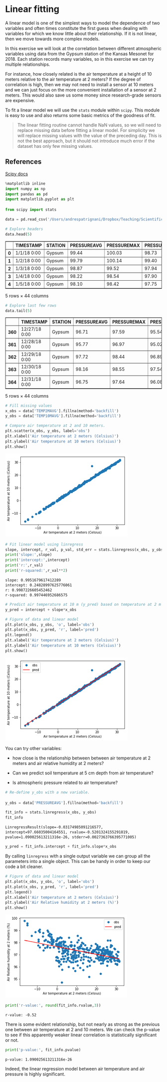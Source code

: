 
# **Linear fitting**

A linear model is one of the simplest ways to model the dependence of two variables and often times constitute the first guess when dealing with variables for which we know little about their relationship. If it is not linear, then we move towards more complex models.

In this exercise we will look at the correlation between different atmospheric variables using data from the Gypsum station of the Kansas Mesonet for 2018. Each station records many variables, so in this exercise we can try multiple relationships.

For instance, how closely related is the air temperature at a height of 10 meters relative to the air temperature at 2 meters? If the degree of correlation is high, then we may not need to install a sensor at 10 meters and we can just focus on the more convenient installation of a sensor at 2 meters. This would also save us some money since research-grade sensors are expensive.

To fit a linear model we will use the `stats` module within `scipy`. This module is easy to use and also returns some basic metrics of the goodness of fit.

>The linear fitting routine cannot handle NaN values, so we will need to replace missing data before fitting a linear model. For simplicity we will replace missing values with the value of the preceding day. This is not the best approach, but it should not introduce much error if the dataset has only few missing values.

## References
[Scipy docs](https://docs.scipy.org/doc/scipy/reference/generated/scipy.stats.linregress.html#scipy.stats.linregress)



```python
%matplotlib inline
import numpy as np
import pandas as pd
import matplotlib.pyplot as plt

from scipy import stats
```


```python
data = pd.read_csv('/Users/andrespatrignani/Dropbox/Teaching/Scientific programming/introcoding-spring-2019/Datasets/gypsum_ks_daily_2018.csv')

```


```python
# Explore headers
data.head(5)
```




<div>
<style scoped>
    .dataframe tbody tr th:only-of-type {
        vertical-align: middle;
    }

    .dataframe tbody tr th {
        vertical-align: top;
    }

    .dataframe thead th {
        text-align: right;
    }
</style>
<table border="1" class="dataframe">
  <thead>
    <tr style="text-align: right;">
      <th></th>
      <th>TIMESTAMP</th>
      <th>STATION</th>
      <th>PRESSUREAVG</th>
      <th>PRESSUREMAX</th>
      <th>PRESSUREMIN</th>
      <th>SLPAVG</th>
      <th>TEMP2MAVG</th>
      <th>TEMP2MMIN</th>
      <th>TEMP2MMAX</th>
      <th>TEMP10MAVG</th>
      <th>...</th>
      <th>SOILTMP10MAX</th>
      <th>SOILTMP10MIN</th>
      <th>SOILTMP5AVG655</th>
      <th>SOILTMP10AVG655</th>
      <th>SOILTMP20AVG655</th>
      <th>SOILTMP50AVG655</th>
      <th>VWC5CM</th>
      <th>VWC10CM</th>
      <th>VWC20CM</th>
      <th>VWC50CM</th>
    </tr>
  </thead>
  <tbody>
    <tr>
      <th>0</th>
      <td>1/1/18 0:00</td>
      <td>Gypsum</td>
      <td>99.44</td>
      <td>100.03</td>
      <td>98.73</td>
      <td>104.44</td>
      <td>-15.15</td>
      <td>-19.56</td>
      <td>-11.00</td>
      <td>-15.31</td>
      <td>...</td>
      <td>-1.18</td>
      <td>-2.45</td>
      <td>-1.33</td>
      <td>-1.14</td>
      <td>0.74</td>
      <td>3.50</td>
      <td>0.1377</td>
      <td>0.1167</td>
      <td>0.2665</td>
      <td>0.2203</td>
    </tr>
    <tr>
      <th>1</th>
      <td>1/2/18 0:00</td>
      <td>Gypsum</td>
      <td>99.79</td>
      <td>100.14</td>
      <td>99.40</td>
      <td>104.88</td>
      <td>-16.48</td>
      <td>-22.10</td>
      <td>-10.40</td>
      <td>-16.38</td>
      <td>...</td>
      <td>-1.56</td>
      <td>-3.46</td>
      <td>-2.10</td>
      <td>-1.82</td>
      <td>0.28</td>
      <td>3.13</td>
      <td>0.1234</td>
      <td>0.1021</td>
      <td>0.2642</td>
      <td>0.2196</td>
    </tr>
    <tr>
      <th>2</th>
      <td>1/3/18 0:00</td>
      <td>Gypsum</td>
      <td>98.87</td>
      <td>99.52</td>
      <td>97.94</td>
      <td>103.81</td>
      <td>-11.03</td>
      <td>-20.64</td>
      <td>-2.71</td>
      <td>-10.66</td>
      <td>...</td>
      <td>-1.49</td>
      <td>-3.61</td>
      <td>-2.21</td>
      <td>-1.93</td>
      <td>-0.08</td>
      <td>2.76</td>
      <td>0.1206</td>
      <td>0.0965</td>
      <td>0.2353</td>
      <td>0.2189</td>
    </tr>
    <tr>
      <th>3</th>
      <td>1/4/18 0:00</td>
      <td>Gypsum</td>
      <td>98.22</td>
      <td>98.54</td>
      <td>97.90</td>
      <td>102.99</td>
      <td>-5.83</td>
      <td>-11.79</td>
      <td>0.24</td>
      <td>-5.01</td>
      <td>...</td>
      <td>-0.98</td>
      <td>-2.67</td>
      <td>-1.60</td>
      <td>-1.46</td>
      <td>-0.21</td>
      <td>2.45</td>
      <td>0.1235</td>
      <td>0.0973</td>
      <td>0.2094</td>
      <td>0.2182</td>
    </tr>
    <tr>
      <th>4</th>
      <td>1/5/18 0:00</td>
      <td>Gypsum</td>
      <td>98.10</td>
      <td>98.42</td>
      <td>97.75</td>
      <td>102.88</td>
      <td>-4.73</td>
      <td>-14.22</td>
      <td>5.36</td>
      <td>-4.23</td>
      <td>...</td>
      <td>-0.72</td>
      <td>-2.81</td>
      <td>-1.54</td>
      <td>-1.38</td>
      <td>-0.25</td>
      <td>2.25</td>
      <td>0.1249</td>
      <td>0.0976</td>
      <td>0.2047</td>
      <td>0.2180</td>
    </tr>
  </tbody>
</table>
<p>5 rows × 44 columns</p>
</div>




```python
# Explore last few rows
data.tail(5)
```




<div>
<style scoped>
    .dataframe tbody tr th:only-of-type {
        vertical-align: middle;
    }

    .dataframe tbody tr th {
        vertical-align: top;
    }

    .dataframe thead th {
        text-align: right;
    }
</style>
<table border="1" class="dataframe">
  <thead>
    <tr style="text-align: right;">
      <th></th>
      <th>TIMESTAMP</th>
      <th>STATION</th>
      <th>PRESSUREAVG</th>
      <th>PRESSUREMAX</th>
      <th>PRESSUREMIN</th>
      <th>SLPAVG</th>
      <th>TEMP2MAVG</th>
      <th>TEMP2MMIN</th>
      <th>TEMP2MMAX</th>
      <th>TEMP10MAVG</th>
      <th>...</th>
      <th>SOILTMP10MAX</th>
      <th>SOILTMP10MIN</th>
      <th>SOILTMP5AVG655</th>
      <th>SOILTMP10AVG655</th>
      <th>SOILTMP20AVG655</th>
      <th>SOILTMP50AVG655</th>
      <th>VWC5CM</th>
      <th>VWC10CM</th>
      <th>VWC20CM</th>
      <th>VWC50CM</th>
    </tr>
  </thead>
  <tbody>
    <tr>
      <th>360</th>
      <td>12/27/18 0:00</td>
      <td>Gypsum</td>
      <td>96.71</td>
      <td>97.59</td>
      <td>95.54</td>
      <td>101.17</td>
      <td>9.22</td>
      <td>5.78</td>
      <td>12.36</td>
      <td>9.18</td>
      <td>...</td>
      <td>7.24</td>
      <td>3.58</td>
      <td>5.15</td>
      <td>4.97</td>
      <td>4.60</td>
      <td>5.18</td>
      <td>0.3561</td>
      <td>0.3666</td>
      <td>0.3534</td>
      <td>0.2972</td>
    </tr>
    <tr>
      <th>361</th>
      <td>12/28/18 0:00</td>
      <td>Gypsum</td>
      <td>95.77</td>
      <td>96.97</td>
      <td>95.02</td>
      <td>100.21</td>
      <td>2.60</td>
      <td>-4.05</td>
      <td>12.36</td>
      <td>2.44</td>
      <td>...</td>
      <td>7.45</td>
      <td>3.46</td>
      <td>6.26</td>
      <td>6.26</td>
      <td>6.24</td>
      <td>5.77</td>
      <td>0.3786</td>
      <td>0.3810</td>
      <td>0.3856</td>
      <td>0.3445</td>
    </tr>
    <tr>
      <th>362</th>
      <td>12/29/18 0:00</td>
      <td>Gypsum</td>
      <td>97.72</td>
      <td>98.44</td>
      <td>96.89</td>
      <td>102.44</td>
      <td>-4.92</td>
      <td>-8.76</td>
      <td>-2.09</td>
      <td>-5.07</td>
      <td>...</td>
      <td>3.46</td>
      <td>1.63</td>
      <td>2.35</td>
      <td>2.72</td>
      <td>4.30</td>
      <td>5.93</td>
      <td>0.3588</td>
      <td>0.3645</td>
      <td>0.3699</td>
      <td>0.3204</td>
    </tr>
    <tr>
      <th>363</th>
      <td>12/30/18 0:00</td>
      <td>Gypsum</td>
      <td>98.16</td>
      <td>98.55</td>
      <td>97.54</td>
      <td>102.95</td>
      <td>-6.38</td>
      <td>-9.77</td>
      <td>-0.55</td>
      <td>-6.49</td>
      <td>...</td>
      <td>1.63</td>
      <td>0.97</td>
      <td>1.22</td>
      <td>1.58</td>
      <td>2.96</td>
      <td>5.26</td>
      <td>0.3477</td>
      <td>0.3539</td>
      <td>0.3612</td>
      <td>0.3131</td>
    </tr>
    <tr>
      <th>364</th>
      <td>12/31/18 0:00</td>
      <td>Gypsum</td>
      <td>96.75</td>
      <td>97.64</td>
      <td>96.08</td>
      <td>101.38</td>
      <td>0.28</td>
      <td>-5.52</td>
      <td>8.13</td>
      <td>0.21</td>
      <td>...</td>
      <td>0.98</td>
      <td>0.71</td>
      <td>0.82</td>
      <td>1.15</td>
      <td>2.32</td>
      <td>4.67</td>
      <td>0.3373</td>
      <td>0.3455</td>
      <td>0.3557</td>
      <td>0.3089</td>
    </tr>
  </tbody>
</table>
<p>5 rows × 44 columns</p>
</div>




```python
# Fill missing values
x_obs = data['TEMP2MAVG'].fillna(method='backfill')
y_obs = data['TEMP10MAVG'].fillna(method='backfill')
```


```python
# Compare air temperature at 2 and 10 meters.
plt.scatter(x_obs, y_obs, label='obs')
plt.xlabel('Air temperature at 2 meters (Celsius)')
plt.ylabel('Air temperature at 10 meters (Celsius)')
plt.show()
```


![png](output_6_0.png)



```python
# Fit linear model using linregress
slope, intercept, r_val, p_val, std_err = stats.linregress(x_obs, y_obs)
print('slope:',slope)
print('intercept:',intercept)
print('r:',r_val)
print('r-squared:',r_val**2)

```

    slope: 0.9951679617412289
    intercept: 0.24828997625776061
    r: 0.9987226605452462
    r-squared: 0.997446952686575



```python
# Predict air temperature at 10 m (y_pred) based on temperature at 2 m (x_obs)
y_pred = intercept + slope*x_obs
```


```python
# Figure of data and linear model
plt.plot(x_obs, y_obs, 'o', label='obs')
plt.plot(x_obs, y_pred, 'r', label='pred')
plt.legend()
plt.xlabel('Air temperature at 2 meters (Celsius)')
plt.ylabel('Air temperature at 10 meters (Celsius)')
plt.show()
```


![png](output_9_0.png)


You can try other variables:
- how close is the relationship between between air temperature at 2 meters and air relative humidity at 2 meters? 

- Can we predict soil temperature at 5 cm depth from air temperature?

- Is atmospheric pressure related to air temperature?


```python
# Re-define y_obs with a new variable.

y_obs = data['PRESSUREAVG'].fillna(method='backfill')
```


```python
fit_info = stats.linregress(x_obs, y_obs)
fit_info
```




    LinregressResult(slope=-0.03174985091216577, intercept=97.66035004164551, rvalue=-0.5201324155291819, pvalue=1.090025613211316e-26, stderr=0.0027363766395771005)




```python
y_pred = fit_info.intercept + fit_info.slope*x_obs
```

By calling `linregress` with a single output variable we can group all the parameters into a single object. This can be handy in order to keep our code a bit cleaner.


```python
# Figure of data and linear model
plt.plot(x_obs, y_obs, 'o', label='obs')
plt.plot(x_obs, y_pred, 'r', label='pred')
plt.legend()
plt.xlabel('Air temperature at 2 meters (Celsius)')
plt.ylabel('Air Relative humidity at 2 meters (%)')
plt.show()
```


![png](output_15_0.png)



```python
print('r-value:', round(fit_info.rvalue,3))
```

    r-value: -0.52


There is some evident relationship, but not nearly as strong as the previous one between air temperature at 2 and 10 meters. We can check the p-value to see if this apparently weaker linear correlation is statistically significant or not.


```python
print('p-value:', fit_info.pvalue)
```

    p-value: 1.090025613211316e-26


Indeed, the linear regression model between air temperature and air pressure is highly significant.
